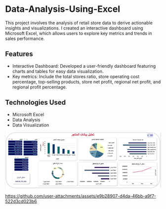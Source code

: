 # Data-Analysis-Using-Excel
This project involves the analysis of retail store data to derive actionable insights and visualizations. I created an interactive dashboard using Microsoft Excel, which allows users to explore key metrics and trends in sales performance.

## Features

- Interactive Dashboard: Developed a user-friendly dashboard featuring charts and tables for easy data visualization.
- Key metrics: Include the total stores ratio, store operating cost percentage, top-selling products, store net profit, regional net profit, and regional profit percentage.

## Technologies Used

- Microsoft Excel
- Data Analysis
- Data Visualization

![image alt](https://github.com/Afnan112/Data-Analysis-Using-Excel/blob/7e0832bcfcba6ee280d24aa730a8eb833a1fd69e/Dashboard.png)

https://github.com/user-attachments/assets/e9b28907-d4da-46bb-a9f7-522d3cd023b6

